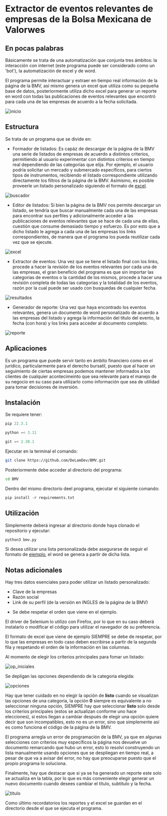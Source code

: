 # Extractor de eventos relevantes de empresas de la Bolsa Mexicana de Valorwes

## En pocas palabras

Básicamente se trata de una automatización que conjunta tres ámbitos: la interacción con internet (este programa puede ser considerado como un 'bot'),
la automatización de excel y de word.

El programa permite interactuar y extraer en tiempo real información de la página de la BMV, así mismo genera un excel que utiliza como su pequeña base de
datos, posteriormente utiliza dicho excel para generar un reporte en word con todas las publicaciones de eventos relevantes que encontró para cada una de las 
empresas de acuerdo a la fecha solicitada.

![inicio](./ss/inicio.png)

## Estructura

Se trata de un programa que se divide en:

- Formador de listados: Es capáz de descargar de la página de la BMV una serie de listados de empresas de acuerdo a distintos criterios,
permitiendo al usuario experimentar con distintos criterios en tiempo real dependiendo de las categorías que elija.
Por ejemplo, el usuario podría solicitar un mercado y submercado específicos, para ciertos tipos de instrumentos, recibiendo el listado
correspondiente utilizando directamente los filtros de la página de la BMV. Asímismo, es posible proveerle un listado personalizado siguiendo
el formato de [excel](./listaEmpresas.xls).

![buscador](./ss/opciones_iniciales.png)

- Editor de listados: Si bien la página de la BMV nos permite descargar un listado, se tendría que buscar manualmente cada una de las empresas
para encontrar sus perfiles y adicionalmente acceder a las publicaciones de eventos relevantes que se hace de cada una de ellas, cuestión que 
consume demasiado tiempo y esfuerzo. Es por esto que a dicho listado le agrega a cada una de las empresas los links correspondientes, de manera
que el programa los pueda reutilizar cada vez que se ejecute.

![excel](./ss/ejemp_excel.png)

- Extractor de eventos: Una vez que se tiene el listado final con los links, procede a hacer la revisión de los eventos relevantes por cada una
de las empresas, el gran beneficio del programa es que sin importar las categorias de eventos o la cantidad de los mismos, procede a hacer una 
revisión completa de todas las categorias y la totalidad de los eventos, razón por la cual puede ser usado con busquedas de cualquier fecha.

![resultados](./ss/resultados.png)

- Generador de reporte: Una vez que haya encontrado los eventos relevantes, genera un documento de word personalizado de acuerdo a las empresas del
listado y agrega la información del título del evento, la fecha (con hora) y los links para acceder al documento completo.

![reporte](./ss/ejemp_reporte.png)

## Aplicaciones

Es un programa que puede servir tanto en ámbito financiero como en el jurídico, particularmente para el derecho bursatil, puesto que al hacer un seguimiento
de ciertas empresas podemos mantener informados a los clientes de cualquier acontecimeinto que sea relevante para el manejo de su negocio en su caso para
utilizarlo como información que sea de utilidad para tomar decisiones de inversión.

## Instalación

Se requiere tener:
```python
pip 22.3.1

python =< 3.11

git =< 2.38.1
```

Ejecutar en la terminal el comando:

```bash
git clone https://github.com/DeLamDev/BMV.git
```

Posteriormente debe acceder al directorio del programa:

```bash
cd BMV
```

Dentro del mismo directorio deel programa, ejecutar el siguiente comando:

```python
pip install -r requirements.txt
```

## Utilización

Simplemente deberá ingresar al directorio donde haya clonado el repositorio y ejecutar:

```python
python3 bmv.py
```

Si desea utilizar una lista personalizada debe asegurarse de seguir el formato de [ejemplo](./listaEmpresas.xls), el word se genera a partir de dicha lista.

## Notas adicionales

Hay tres datos esenciales para poder utilizar un listado personalizado:
- Clave de la empresas
- Razón social
- Link de su perfil (de la versión en INGLES de la página de la BMV)
* Se debe respetar el orden que viene en el ejemplo.

El driver de Selenium lo utilizo con Firefox, por lo que en su caso deberá instalarlo o modificar el código para utilizar el navegador de su preferencia.

El formato de excel que viene de ejemplo SIEMPRE se debe de respetar, por lo que las empresas en todo caso deben escribirse a partir de la segunda fila y respetando el
orden de la información en las columnas.

Al momento de elegir los criterios principales para fomar un listado:

![op_iniciales](./ss/opciones_iniciales.png)

Se depligan las opciones dependiendo de la categoria elegida:

![opciones](./ss/ejemplo_sector.png)

Hay que tener cuidado en no elegir la opción de <b>listo</b> cuando se visualizan las opciones de una categoria, la opción <b>0</b> siempre es equivalente a no seleccionar
ninguna opción, SIEMPRE hay que seleccionar <b>listo</b> solo desde los criterios principales (estos se actualizan conforme uno hace elecciones), si estos llegan a cambiar después
de elegir una opción quiere decir que son incompatibles, esto no es un error, sino que simplemente así es como funciona el código de la página de la BMV.

El programa arregla un error de programación de la BMV, ya que en algunas selecciones con criterios muy específicos la página nos devuelve un documento remarcando que hubo un error,
esto lo resolví construyendo un lista manualmente usando opciones que se despliegan en tiempo real, a pesar de que va a avisar del error, no hay que preocuparse puesto que el propio
programa lo soluciona.

Finalmente, hay que destacar que si ya se ha generado un reporte este solo se actualiza en la tabla, por lo que es más conveniente elegir generar un nuevo documento cuando desees
cambiar el título, subtítulo y la fecha.

![titulo](./ss/titulo_y_sub.png)

Como último recordatorios los reportes y el excel se guardan en el directorio desde el que se ejecuta el programa.
